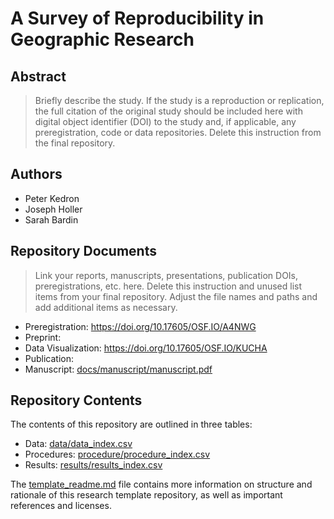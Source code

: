 # A Survey of Reproducibility in Geographic Research

## Abstract

> Briefly describe the study. If the study is a reproduction or replication, the full citation of the original study should be included here with digital object identifier (DOI) to the study and, if applicable, any preregistration, code or data repositories. Delete this instruction from the final repository.

## Authors

- Peter Kedron
- Joseph Holler
- Sarah Bardin

## Repository Documents

> Link your reports, manuscripts, presentations, publication DOIs, preregistrations, etc. here. Delete this instruction and unused list items from your final repository. Adjust the file names and paths and add additional items as necessary.

- Preregistration: <https://doi.org/10.17605/OSF.IO/A4NWG>
- Preprint:
- Data Visualization: <https://doi.org/10.17605/OSF.IO/KUCHA>
- Publication:
- Manuscript: [docs/manuscript/manuscript.pdf](docs/manuscript/manuscript.pdf)

## Repository Contents

The contents of this repository are outlined in three tables:
- Data: [data/data_index.csv](data/data_index.csv)
- Procedures: [procedure/procedure_index.csv](procedure/procedure_index.csv)
- Results: [results/results_index.csv](results/results_index.csv)

The [template_readme.md](template_readme.md) file contains more information on structure and rationale of this research template repository, as well as important references and licenses.
